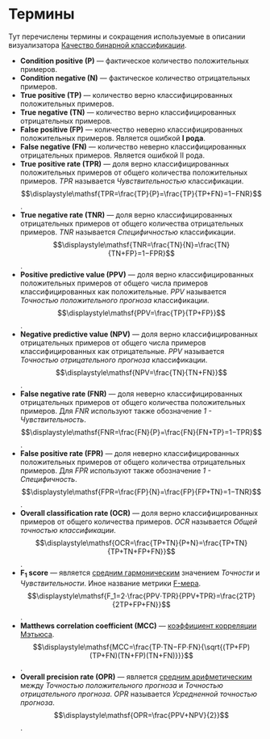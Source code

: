 # Термины

Тут перечислены термины и сокращения используемые в описании визуализатора [Качество бинарной классификации](./README.md).

* **Сondition positive (P)** — фактическое количество положительных примеров.
* **Сondition negative (N)** — фактическое количество отрицательных примеров.
* **True positive (TP)** — количество верно классифицированных положительных примеров.
* **True negative (TN)** — количество верно классифицированных отрицательных примеров.
* **False positive (FP)** — количество неверно классифицированных положительных примеров. Является ошибкой **I рода**.
* **False negative (FN)** — количество неверно классифицированных отрицательных примеров. Является ошибкой II рода.
* **True positive rate (TPR)** — доля верно классифицированных положительных примеров от общего количества положительных примеров. *TPR* называется *Чувствительностью* классификации.  
$$\displaystyle\mathsf{TPR=\frac{TP}{P}=\frac{TP}{TP+FN}=1−FNR}$$.
* **True negative rate (TNR)** — доля верно классифицированных отрицательных примеров от общего количества отрицательных примеров. *TNR* называется *Специфичностью* классификации.  
$$\displaystyle\mathsf{TNR=\frac{TN}{N}=\frac{TN}{TN+FP}=1−FPR}$$.
* **Positive predictive value (PPV)** — доля верно классифицированных положительных примеров от общего числа примеров классифицированных как положительные. *PPV* называется *Точностью положительного прогноза* классификации.  
$$\displaystyle\mathsf{PPV=\frac{TP}{TP+FP}}$$.
* **Negative predictive value (NPV)** — доля верно классифицированных отрицательных примеров от общего числа примеров классифицированных как отрицательные. *PPV* называется *Точностью отрицательного прогноза* классификации.  
$$\displaystyle\mathsf{NPV=\frac{TN}{TN+FN}}$$.
* **False negative rate (FNR)** — доля неверно классифицированных отрицательных примеров от общего количества положительных примеров. Для *FNR* используют также обозначение *1 - Чувствительность*.  
$$\displaystyle\mathsf{FNR=\frac{FN}{P}=\frac{FN}{FN+TP}=1−TPR}$$.
* **False positive rate (FPR)** — доля неверно классифицированных положительных примеров от общего количества отрицательных примеров. Для *FPR* используют также обозначение *1 - Специфичность*.  
$$\displaystyle\mathsf{FPR=\frac{FP}{N}=\frac{FP}{FP+TN}=1−TNR}$$.
* **Overall classification rate (OCR)** — доля верно классифицированных примеров от общего количества примеров. *OCR* называется *Общей точностью классификации*.  
$$\displaystyle\mathsf{OCR=\frac{TP+TN}{P+N}=\frac{TP+TN}{TP+TN+FP+FN}}$$.
* **F<sub>1</sub> score** — является [средним гармоническим](https://ru.wikipedia.org/wiki/Среднее_гармоническое) значением *Точности* и *Чувствительности*. Иное название метрики [F-мера](https://en.wikipedia.org/wiki/F1_score).  
$$\displaystyle\mathsf{F_1=2⋅\frac{PPV⋅TPR}{PPV+TPR}=\frac{2TP}{2TP+FP+FN}}$$.
* **Matthews correlation coefficient (MCC)** — [коэффициент корреляции Мэтьюса](https://en.wikipedia.org/wiki/Matthews_correlation_coefficient).  
$$\displaystyle\mathsf{MCC=\frac{TP⋅TN−FP⋅FN}{\sqrt{(TP+FP)(TP+FN)(TN+FP)(TN+FN)}}}$$.
* **Overall precision rate (OPR)** — является [средним арифметическим](https://ru.wikipedia.org/wiki/Среднее_арифметическое) между *Точностью положительного прогноза* и *Точностью отрицательного прогноза*. *OPR* называется *Усредненной точностью прогноза*.  
$$\displaystyle\mathsf{OPR=\frac{PPV+NPV}{2}}$$.